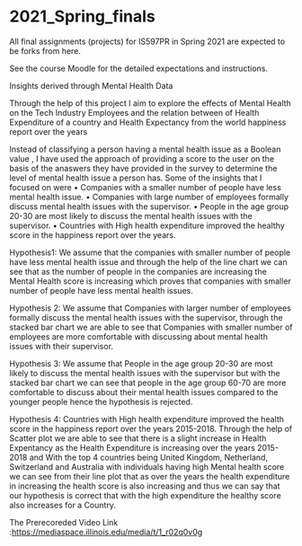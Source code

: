 # 2021_Spring_finals

All final assignments (projects) for IS597PR in Spring 2021 are expected to be forks from here.

See the course Moodle for the detailed expectations and instructions.

Insights derived through Mental Health Data

Through the help of this project I aim to explore the effects of Mental Health on the Tech Industry Employees and the relation between of Health Expenditure of a country and  Health Expectancy from the world happiness report over the years

Instead of classifying a person having a mental health issue as a Boolean value , I have used the approach of providing a score to the user on the basis of the anaswers they have provided in the survey to determine  the level of mental health issue a person has. 
Some of the insights that I focused on were
•	Companies with a smaller number of people have less mental health issue.
•	Companies with large number of employees formally discuss mental health issues with the supervisor.
•	People in the age group 20-30 are most likely to discuss the mental health issues with the supervisor.
•	Countries with High health expenditure improved the healthy score in the happiness report over the years.	

Hypothesis1: We assume that the companies with smaller number of people have less mental health issue and through the help of the line chart we can see that as the number of people in the companies are increasing the Mental Health score is increasing which proves that companies with smaller number of people have less mental health issues.

Hypothesis 2: We assume that Companies with larger number of employees formally discuss the mental health issues with the supervisor, through the stacked bar chart we are able to see that Companies with smaller number of employees are more comfortable with discussing about mental health issues with their supervisor.

Hypothesis 3: We assume that People in the age group 20-30 are most likely to discuss the mental health issues with the supervisor but with the stacked bar chart we can see that people in the age group 60-70 are more comfortable to discuss about their mental health issues compared to the younger people hence the hypothesis is rejected.

Hypothesis 4: Countries with High health expenditure improved the health score in the happiness report over the years 2015-2018. Through the help of Scatter plot we are able to see that there is a slight increase in Health Expentancy as the Health Expenditure is increasing over the years 2015-2018 and With the top 4 countries being United Kingdom, Netherland, Switzerland and Australia with individuals having high Mental health score we can see from their line plot that as over the years the health expenditure in increasing the health score is also increasing and thus we can say that our hypothesis is correct that with the high expenditure the healthy score also increases for a Country.

The Prerecoreded Video Link :https://mediaspace.illinois.edu/media/t/1_r02q0v0g
